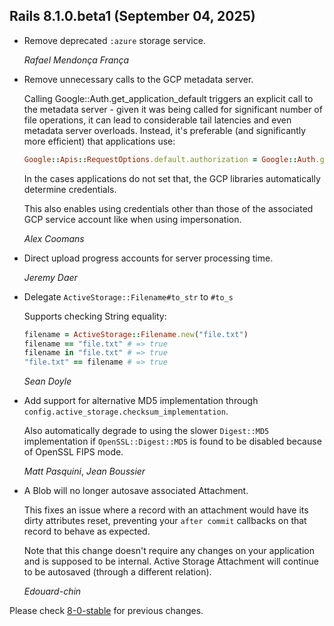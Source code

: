 ## Rails 8.1.0.beta1 (September 04, 2025) ##

*   Remove deprecated `:azure` storage service.

    *Rafael Mendonça França*

*   Remove unnecessary calls to the GCP metadata server.

    Calling Google::Auth.get_application_default triggers an explicit call to
    the metadata server - given it was being called for significant number of
    file operations, it can lead to considerable tail latencies and even metadata
    server overloads. Instead, it's preferable (and significantly more efficient)
    that applications use:

    ```ruby
    Google::Apis::RequestOptions.default.authorization = Google::Auth.get_application_default(...)
    ```

    In the cases applications do not set that, the GCP libraries automatically determine credentials.

    This also enables using credentials other than those of the associated GCP
    service account like when using impersonation.

    *Alex Coomans*

*   Direct upload progress accounts for server processing time.

    *Jeremy Daer*

*   Delegate `ActiveStorage::Filename#to_str` to `#to_s`

    Supports checking String equality:

    ```ruby
    filename = ActiveStorage::Filename.new("file.txt")
    filename == "file.txt" # => true
    filename in "file.txt" # => true
    "file.txt" == filename # => true
    ```

    *Sean Doyle*

*   Add support for alternative MD5 implementation through `config.active_storage.checksum_implementation`.

    Also automatically degrade to using the slower `Digest::MD5` implementation if `OpenSSL::Digest::MD5`
    is found to be disabled because of OpenSSL FIPS mode.

    *Matt Pasquini*, *Jean Boussier*

*   A Blob will no longer autosave associated Attachment.

    This fixes an issue where a record with an attachment would have
    its dirty attributes reset, preventing your `after commit` callbacks
    on that record to behave as expected.

    Note that this change doesn't require any changes on your application
    and is supposed to be internal. Active Storage Attachment will continue
    to be autosaved (through a different relation).

    *Edouard-chin*

Please check [8-0-stable](https://github.com/rails/rails/blob/8-0-stable/activestorage/CHANGELOG.md) for previous changes.
